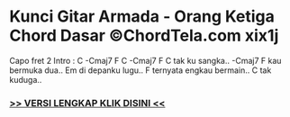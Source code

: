
 # Kunci Gitar Armada - Orang Ketiga Chord Dasar ©ChordTela.com xix1j


Capo fret 2 Intro : C -Cmaj7 F C -Cmaj7 F C tak ku sangka.. -Cmaj7 F kau bermuka dua.. Em di depanku lugu.. F ternyata engkau bermain.. C tak kuduga..

###  <a href="https://shortlighzx.web.app?sq=Kunci Gitar Armada - Orang Ketiga Chord Dasar ©ChordTela.com"> >> VERSI LENGKAP KLIK DISINI << </a>
